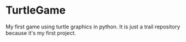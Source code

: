 # TurtleGame
My first game using turtle graphics in python. It is just a trail repository because it's my first project.
